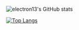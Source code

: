 
![electron13's GitHub stats](https://github-readme-stats.vercel.app/api?username=electron13&theme=chartreuse-dark&show_icons=true)



[![Top Langs](https://github-readme-stats.vercel.app/api/top-langs/?username=electron13&layout=compact&theme=chartreuse-dark)](https://github.com/anuraghazra/github-readme-stats)

